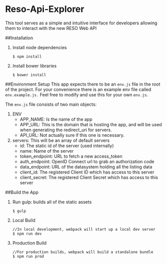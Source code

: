 # Reso-Api-Explorer
This tool serves as a simple and intuitive interface for developers allowing them to interact with the new RESO Web API

##Installation
1. Install node dependencies

    ```shell
    $ npm install
    ```
2. Install bower libraries

    ```shell
    $ bower install
    ```
 
##Environment Setup
 This app expects there to be an `env.js` file in the root of the project.
 For your convenience there is an example env file called `env.example.js.`
 Feel free to modify and use this for your own `env.js`.
 
 The `env.js` file consists of two main objects:
 1. ENV
    * APP_NAME: Is the name of the app
    * APP_URL: This is the domain that is hosting the app, and will be used when generating the redirect_uri for servers.
    * API_URL: Not actually sure if this one is necessary.
 2. servers: This will be an array of default servers
    * id: The static id of the server (used internally)
    * name: Name of the server
    * token_endpoint: URL to fetch a new access_token
    * auth_endpoint: OpenID Connect url to grab an authorization code
    * data_endpoint: URL of the datasystem holding all the listing data
    * client_id: The registered Client ID which has access to this server
    * client_secret: The registered Client Secret which has access to this server
 
##Build the App
1. Run gulp: builds all of the static assets
 
    ```
    $ gulp
    ```
2. Local Build

    ```shell
    //In local development, webpack will start up a local dev server
    $ npm run dev
    ```
3. Production Build

    ```shell
    //For production builds, webpack will build a standalone bundle
    $ npm run prod
    ```